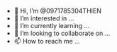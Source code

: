 - 👋 Hi, I’m @0971785304THIEN
- 👀 I’m interested in ...
- 🌱 I’m currently learning ...
- 💞️ I’m looking to collaborate on ...
- 📫 How to reach me ...

<!---
0971785304THIEN/0971785304THIEN is a ✨ special ✨ repository because its `README.md` (this file) appears on your GitHub profile.
You can click the Preview link to take a look at your changes.
--->
